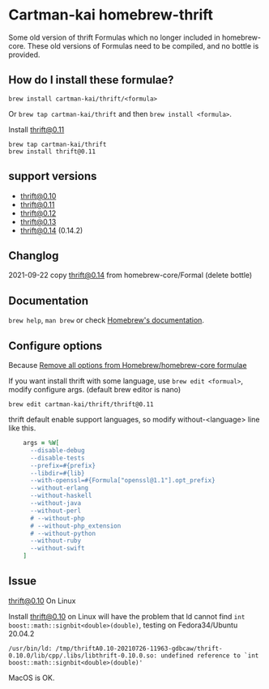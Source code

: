 # Cartman-kai homebrew-thrift

Some old version of thrift Formulas which no longer included in homebrew-core.
These old versions of Formulas need to be compiled, and no bottle is provided.

## How do I install these formulae?

`brew install cartman-kai/thrift/<formula>`

Or `brew tap cartman-kai/thrift` and then `brew install <formula>`.

Install thrift@0.11

```shell
brew tap cartman-kai/thrift
brew install thrift@0.11
```
## support versions

* thrift@0.10
* thrift@0.11
* thrift@0.12
* thrift@0.13
* thrift@0.14 (0.14.2)

## Changlog

2021-09-22 copy thrift@0.14 from homebrew-core/Formal (delete bottle) 

## Documentation

`brew help`, `man brew` or check [Homebrew's documentation](https://docs.brew.sh).

## Configure options

Because [Remove all options from Homebrew/homebrew-core formulae](https://github.com/Homebrew/homebrew-core/issues/31510)

If you want install thrift with some language, use `brew edit <formual>`, modify configure args. (default brew editor is nano)


```
brew edit cartman-kai/thrift/thrift@0.11
```

thrift default enable support languages, so modify without-\<language\> line like this.

```ruby
    args = %W[
      --disable-debug
      --disable-tests
      --prefix=#{prefix}
      --libdir=#{lib}
      --with-openssl=#{Formula["openssl@1.1"].opt_prefix}
      --without-erlang
      --without-haskell
      --without-java
      --without-perl
      # --without-php
      # --without-php_extension
      # --without-python
      --without-ruby
      --without-swift
    ]
```


## Issue

thrift@0.10 On Linux

Install thrift@0.10 on Linux will have the problem that ld cannot find `int boost::math::signbit<double>(double)`, testing on Fedora34/Ubuntu 20.04.2

```
/usr/bin/ld: /tmp/thriftA0.10-20210726-11963-gdbcaw/thrift-0.10.0/lib/cpp/.libs/libthrift-0.10.0.so: undefined reference to `int boost::math::signbit<double>(double)'
```

MacOS is OK.